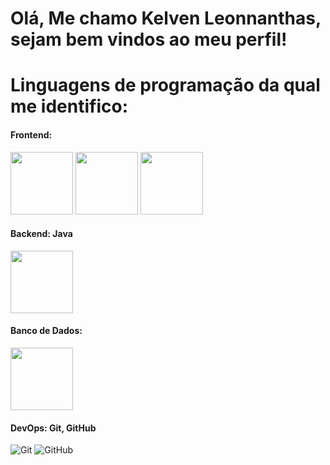 # Olá, Me chamo Kelven Leonnanthas, sejam bem vindos ao meu perfil!
# Linguagens de programação da qual me identifico:
#### Frontend:
<p align="left">
           
<img src="https://cdn.jsdelivr.net/gh/devicons/devicon@latest/icons/html5/html5-original-wordmark.svg" width="100" height="100" /> 
           
<img src="https://cdn.jsdelivr.net/gh/devicons/devicon@latest/icons/css3/css3-original-wordmark.svg" width="100" height="100" />
           
<img src="https://cdn.jsdelivr.net/gh/devicons/devicon@latest/icons/javascript/javascript-original.svg" widght="100" height="100" />

</p>

#### Backend: Java

 <img src="https://cdn.jsdelivr.net/gh/devicons/devicon@latest/icons/java/java-original-wordmark.svg" width="100" height="100" />

#### Banco de Dados:

<img src="https://cdn.jsdelivr.net/gh/devicons/devicon@latest/icons/postgresql/postgresql-plain-wordmark.svg" width="100" height="100"/>

#### DevOps: Git, GitHub
![Git](https://img.shields.io/badge/Git-F05032?style=flat&logo=git&logoColor=white)
![GitHub](https://img.shields.io/badge/GitHub-100000?style=flat&logo=github&logoColor=white)
